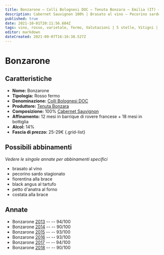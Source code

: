 ```yaml
---
title: Bonzarone – Colli Bolognesi DOC – Tenuta Bonzara – Emilia (IT) – 25-29€ – 4★-5★
description: Cabernet Sauvignon 100% | Brasato al vino – Pecorino sardo stagionato – Fiorentina alla brace – Black angus al tartufo – Petto d'anatra al forno
published: true
date: 2021-10-01T20:11:56.684Z
tags: vino, rosso, varietale, fermo, Valutazioni | 5 stelle, Vitigni | Cabernet Sauvignon, fiorentina alla brace, brasato al vino, pecorino sardo stagionato, black angus al tartufo, Alimento | anatra, Alimento-dettagli | petto, Cottura | al forno, Prezzi | 25-29€
editor: markdown
dateCreated: 2021-09-07T16:16:38.527Z
---
```


# Bonzarone

## Caratteristiche
- **Nome:** Bonzarone 
- **Tipologia:** Rosso fermo
- **Denominazione:** [Colli Bolognesi DOC](/denominazioni/Italia/Emilia/DOC/Colli-Bolognesi) 
- **Produttore:** [Tenuta Bonzara](/produttori/Italia/Emilia/Tenuta-Bonzara) 
- **Composizione:** 100% [Cabernet Sauvignon](/vitigni/Francia/bacca-nera/cabernet-sauvignon)
- **Affinamento:** 12 mesi in barrique di rovere francese + 18 mesi in bottiglia
- **Alcol:** 14%
- **Fascia di prezzo:** 25-29€
{.grid-list}



## Possibili abbinamenti
*Vedere le singole annate per abbinamenti specifici*

- brasato al vino
- pecorino sardo stagionato
- fiorentina alla brace
- black angus al tartufo
- petto d'anatra al forno
- costata alla brace

## Annate
- Bonzarone [2013](/vini/Italia/Emilia/Tenuta-Bonzara/Bonzarone/2013) -- <span class="star-5"></span> -- 94/100
- Bonzarone [2014](/vini/Italia/Emilia/Tenuta-Bonzara/Bonzarone/2014) -- <span class="star-4"></span> -- 90/100
- Bonzarone [2015](/vini/Italia/Emilia/Tenuta-Bonzara/Bonzarone/2015) -- <span class="star-5"></span> -- 93/100
- Bonzarone [2016](/vini/Italia/Emilia/Tenuta-Bonzara/Bonzarone/2016) -- <span class="star-5"></span> -- 93/100
- Bonzarone [2017](/vini/Italia/Emilia/Tenuta-Bonzara/Bonzarone/2017) -- <span class="star-5"></span> -- 94/100
- Bonzarone [2018](/vini/Italia/Emilia/Tenuta-Bonzara/Bonzarone/2018) -- <span class="star-4"></span> -- 90/100

